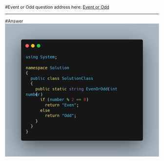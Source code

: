 #Event or Odd
question address here: [Event or Odd](https://www.codewars.com/kata/53da3dbb4a5168369a0000fe/train/csharp)
***
#Answer
![Alt text](<../Resources/Even or Odd.png>)